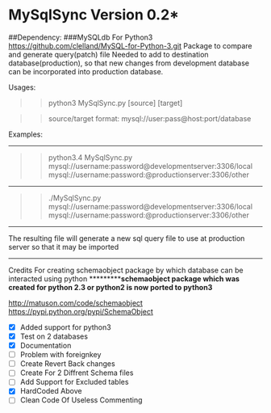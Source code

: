 # MySqlSync Version 0.2*
##Dependency:
###MySQLdb For Python3 https://github.com/clelland/MySQL-for-Python-3.git
Package to compare and generate query(patch) file Needed to add to destination database(production), so that new changes from development database can be incorporated into production database.

Usages:
>>python3 MySqlSync.py [source] [target]

>>source/target format: mysql://user:pass@host:port/database

Examples:
***********************************************************************
>> python3.4 MySqlSync.py mysql://username:password@developmentserver:3306/local mysql://username:password:@productionserver:3306/other
************************************************************************
>> ./MySqlSync.py mysql://username:password@developmentserver:3306/local mysql://username:password:@productionserver:3306/other
*************************************************************************

The resulting file will generate a new sql query file to use at production server so that it may be imported
**************************************************************************************************************


Credits
For creating schemaobject package by which database can be interacted using python
***********************schemaobject package which was created for python 2.3 or python2 is now ported to python3**************

http://matuson.com/code/schemaobject
https://pypi.python.org/pypi/SchemaObject
- [x] Added support for python3
- [x] Test on 2 databases
- [x] Documentation
- [ ] Problem with foreignkey
- [ ] Create Revert Back changes
- [ ] Create For 2 Diffrent Schema files
- [ ] Add Support for Excluded tables
- [x] HardCoded Above
- [ ] Clean Code Of Useless Commenting
